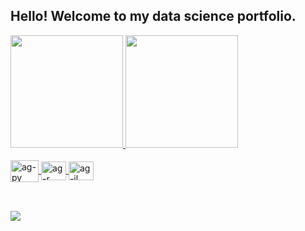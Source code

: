 ## Hello! Welcome to my data science portfolio.
<div>
 <a href="https://github.com/augusto-gontijo">
 <img height="180em" src="https://github-readme-stats.vercel.app/api?username=augusto-gontijo&show_icons=true&theme=dark"/>
 <img height="180em" src="https://github-readme-stats.vercel.app/api/top-langs/?username=augusto-gontijo&theme=dark&langs_count=7&layout=compact"/>
</div>
   
<div style="display: inline_block"><br>  
  <img align="center" alt="ag-py" height="35" width="45" src="https://cdn.jsdelivr.net/gh/devicons/devicon/icons/python/python-original.svg">
  <img align="center" alt="ag-r" height="30" width="40" src="https://cdn.jsdelivr.net/gh/devicons/devicon/icons/rstudio/rstudio-original.svg"> 
  <img align="center" alt="ag-jl" height="30" width="40" src="https://cdn.jsdelivr.net/gh/devicons/devicon/icons/julia/julia-original.svg">     
</div>
  
##
  
<div style="display: inline_block"><br>  
   <a href="https://www.linkedin.com/in/augusto-gontijo/?locale=en_US" targe="_blank"><img src="https://img.shields.io/badge/LinkedIn-0077B5?style=for-the-badge&logo=linkedin&logoColor=white" target="_blank"></a>     
</div>

